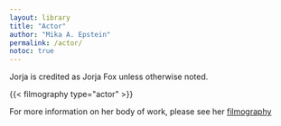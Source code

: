 ```yaml
---
layout: library
title: "Actor"
author: "Mika A. Epstein"
permalink: /actor/
notoc: true
---
```


Jorja is credited as Jorja Fox unless otherwise noted.

{{< filmography type="actor" >}}

For more information on her body of work, please see her [filmography](/library/filmography/)
